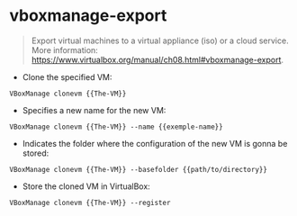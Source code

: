 # vboxmanage-export

> Export virtual machines to a virtual appliance (iso) or a cloud service.
> More information: <https://www.virtualbox.org/manual/ch08.html#vboxmanage-export>.

- Clone the specified VM:

`VBoxManage clonevm {{The-VM}}`

- Specifies a new name for the new VM:

`VBoxManage clonevm {{The-VM}} --name {{exemple-name}}`

- Indicates the folder where the configuration of the new VM is gonna be stored:

`VBoxManage clonevm {{The-VM}} --basefolder {{path/to/directory}}`

- Store the cloned VM in VirtualBox:

`VBoxManage clonevm {{The-VM}} --register`
